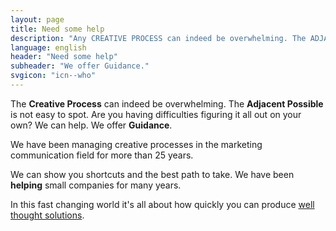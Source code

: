 ```yaml
---
layout: page
title: Need some help
description: "Any CREATIVE PROCESS can indeed be overwhelming. The ADJACENT POSSIBLE is not easy to spot. Are you having difficulties figuring it all out on your own? We can help. We offer GUIDANCE."
language: english
header: "Need some help"
subheader: "We offer Guidance."
svgicon: "icn--who"
---
```


The **Creative Process** can indeed be overwhelming. The **Adjacent Possible** is not easy to spot. Are you having difficulties figuring it all out on your own? We can help. We offer **Guidance**.

We have been managing creative processes in the marketing communication field for more than 25 years.

We can show you shortcuts and the best path to take. We have been **helping** small companies for many years.

In this fast changing world it's all about how quickly you can produce [well thought solutions](/offer/).
